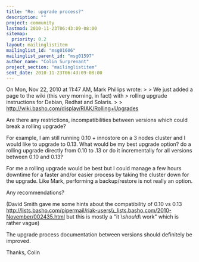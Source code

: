 ```yaml
---
title: "Re: upgrade process?"
description: ""
project: community
lastmod: 2010-11-23T06:43:09-08:00
sitemap:
  priority: 0.2
layout: mailinglistitem
mailinglist_id: "msg01606"
mailinglist_parent_id: "msg01597"
author_name: "Colin Surprenant"
project_section: "mailinglistitem"
sent_date: 2010-11-23T06:43:09-08:00
---
```



On Mon, Nov 22, 2010 at 11:47 AM, Mark Phillips  wrote:
&gt;
&gt; We just added a page to the wiki (this very morning, in fact) with
&gt; rolling upgrade instructions for Debian, Redhat and Solaris.
&gt;
&gt; http://wiki.basho.com/display/RIAK/Rolling+Upgrades

Are there any restrictions, incompatibilities between versions which
could break a rolling upgrade?

For example, I am still running 0.10 + innostore on a 3 nodes cluster
and I would like to upgrade to 0.13. What would be my best upgrade
option? do a rolling upgrade directly from 0.10 to .13 or do it
incrementally for all versions between 0.10 and 0.13?

For me a rolling upgrade would be best but I could manage a few hours
downtime for a faster and/or easier process by taking the cluster down
for the upgrade. Like Mark, performing a backup/restore is not really
an option.

Any recommendations?

(David Smith gave me some hints about the compatibility of 0.10 vs
0.13 
http://lists.basho.com/pipermail/riak-users\\_lists.basho.com/2010-November/002435.html
but this is mostly a "it \\_should\\_ work" which is rather vague)

The upgrade process documentation between versions should definitely
be improved.

Thanks,
Colin

